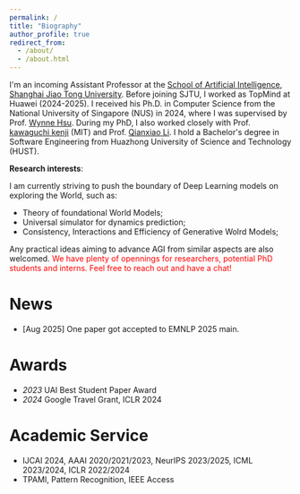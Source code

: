 ```yaml
---
permalink: /
title: "Biography"
author_profile: true
redirect_from: 
  - /about/
  - /about.html
---
```



I'm an incoming Assistant Professor at the [School of Artificial Intelligence](https://soai.sjtu.edu.cn/), [Shanghai Jiao Tong University](http://en.sjtu.edu.cn/). Before joining SJTU, I worked as TopMind at Huawei (2024-2025). I received his Ph.D. in Computer Science from the National University of Singapore (NUS) in 2024, where I was supervised by Prof. [Wynne Hsu](https://www.comp.nus.edu.sg/~whsu/). During my PhD, I also worked closely with Prof. [kawaguchi kenji](https://ml.comp.nus.edu.sg/#members) (MIT) and Prof. [Qianxiao Li](https://blog.nus.edu.sg/qianxiaoli/). I hold a Bachelor's degree in Software Engineering from Huazhong University of Science and Technology (HUST).

**Research interests**:

I am currently striving to push the boundary of Deep Learning models on exploring the World, such as:
- Theory of foundational World Models;
- Universal simulator for dynamics prediction;
- Consistency, Interactions and Efficiency of Generative Wolrd Models;

Any practical ideas aiming to advance AGI from similar aspects are also welcomed.  <font color=red>We have plenty of opennings for researchers, potential PhD students and interns. Feel free to reach out and have a chat!</font>

News
======
- [Aug 2025] One paper got accepted to EMNLP 2025 main.


Awards
======
- *2023* UAI Best Student Paper Award  
- *2024* Google Travel Grant, ICLR 2024  

Academic Service
======
- IJCAI 2024, AAAI 2020/2021/2023, NeurIPS 2023/2025, ICML 2023/2024, ICLR 2022/2024
- TPAMI, Pattern Recognition, IEEE Access
